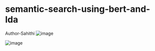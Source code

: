 # semantic-search-using-bert-and-lda
Author-Sahithi
![image](https://github.com/SAHITHIR23/semantic-search-using-bert-and-lda/assets/150686619/2ce02be5-ee76-4b70-b47a-dd2ff82ea767)

![image](https://github.com/SAHITHIR23/semantic-search-using-bert-and-lda/assets/150686619/d576e064-77db-42ce-b7c6-7cd4c06175d0)


